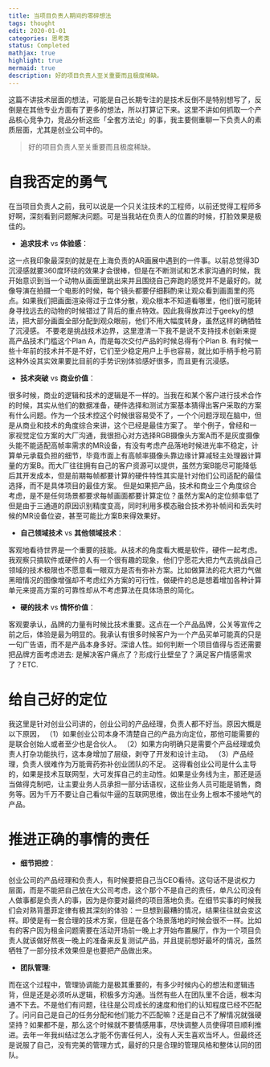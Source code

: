 ```yaml
---
title: 当项目负责人期间的零碎想法
tags: thought
edit: 2020-01-01
categories: 思考类
status: Completed
mathjax: true
highlight: true
mermaid: true
description: 好的项目负责人至关重要而且极度稀缺。
---
```

这篇不讲技术层面的想法，可能是自己长期专注的是技术反倒不是特别想写了，反倒是在其他专业方面有了更多的想法，所以打算记下来。这里不讲如何抓取一个产品核心竞争力，竞品分析这些「全套方法论」的事，我主要侧重聊一下负责人的素质层面，尤其是创业公司中的。 

>  好的项目负责人至关重要而且极度稀缺。

# 自我否定的勇气

在当项目负责人之前，我可以说是一个只关注技术的工程师，以前还觉得工程师多好啊，深刻看到问题解决问题。可是当我站在负责人的位置的时候，打脸效果是极佳的。
- **追求技术** vs **体验感**：

这一点我印象最深刻的就是在上海负责的AR画展中遇到的一件事。以前总觉得3D沉浸感就要360度环绕的效果才会很棒，但是在不断测试和艺术家沟通的时候，我开始意识到当一个动物从画面里跳出来并且围绕自己奔跑的感觉并不是最好的。就像导演在拍摄一个电影的时候，每个镜头都要仔细斟酌来让观众看到画面里的亮点。如果我们把画面渲染得过于立体分散，观众根本不知道看哪里，他们很可能转身寻找远去的动物的时候错过了背后的重点特效。因此我得放弃过于geeky的想法，把大部分画面全部分配到观众眼前，他们不用大幅度转身，虽然这样的确牺牲了沉浸感。
不要老是挑战技术边界，这里澄清一下我不是说不支持技术创新来提高产品技术门槛这个Plan A，而是每次交付产品的时候总得有个Plan B. 有时候一些十年前的技术并不是不好，它们至少稳定用户上手也容易，就比如手柄手枪弓箭这种外设其实效果要比目前的手势识别体验感好很多，而且更有沉浸感。
- **技术突破** vs **商业价值**：

很多时候，商业的逻辑和技术的逻辑是不一样的。当我在和某个客户进行技术合作的时候，其实从他们的数据准备，硬件选择和测试方案基本猜得出客户采取的方案有什么问题。作为一个技术控这个时候很容易受不了，一个个问题浮现在脑中，但是从商业和技术的角度综合来讲，这个已经是最佳方案了。 举个例子，曾经和一家视觉定位方案的大厂沟通，我很担心对方选择RGB摄像头方案A而不是灰度摄像头能不能适配高帧率需求的MR设备，有没有考虑产品落地时候进光率不稳定，计算单元承载负担的细节，毕竟市面上有高帧率摄像头靠边缘计算减轻主处理器计算量的方案B。而大厂往往拥有自己的客户资源可以提供，虽然方案B能尽可能降低后其开发成本，但是前期每帧都要计算的硬件特性其实是针对他们公司适配的最佳选择，而不是具体项目的最佳方案。 但是如果把产品，技术和商业三个角度综合考虑，是不是任何场景都要求每帧画面都要计算定位？虽然方案A的定位频率低了但是由于三通道的原因识别精度变高，同时利用多模态融合技术弥补帧间和丢失时候的MR设备位姿，甚至可能比方案B来得效果好。
- **自己领域技术** vs **其他领域技术**：

客观地看待世界是一个重要的技能。从技术的角度看大概是软件，硬件一起考虑。我观察只搞软件或硬件的人有一个很有趣的现象，他们宁愿花大把力气去挑战自己领域的技术极限也不愿意看一眼双方是否有弥补方案。比如做算法的花大把力气做黑暗情况的图像增强却不考虑红外方案的可行性，做硬件的总是想着增加各种计算单元来提高方案的可靠性却从不考虑算法在具体场景的简化。
- **硬的技术** vs **情怀价值**：

客观要承认，品牌的力量有时候比技术重要。这点在一个产品品牌，公关等宣传之前之后，体验是最为明显的。我承认有很多时候客户为一个产品买单可能真的只是一句广告语，而不是产品本身多好。深谙人性。如何判断一个项目值得与否还需要把品牌方面考虑进去: 是解决客户痛点了？形成行业壁垒了？满足客户情感需求了？ETC.

# 给自己好的定位

我这里是针对创业公司讲的，创业公司的产品经理，负责人都不好当。原因大概是以下原因，
（1）如果创业公司本身不清楚自己的产品方向定位，那他可能需要的是联合创始人或者至少也是合伙人。
（2）如果方向明确只是需要个产品经理或负责人打杂功能执行，这本身增加了层级，剥夺了开发和设计主动。
（3）产品经理，负责人很难作为万能膏药弥补创业团队的不足。
这得看创业公司是什么主导的，如果是技术互联网型，大可发挥自己的主动性。如果是业务线为主，那还是适当做得克制吧，让主要业务人员承担一部分话语权，这些业务人员可能是销售，商务等。因为千万不要让自己看似牛逼的互联网思维，做出在业务上根本不接地气的产品。


# 推进正确的事情的责任

- **细节把控**：

创业公司的产品经理和负责人，有时候要把自己当CEO看待。这句话不是说权力层面，而是不能把自己放在大公司考虑，这个那个不是自己的责任，单凡公司没有人做事都是负责人的事，因为是你要对最终的项目落地负责。在细节实事的时候我们会对熟背墨菲定律有极其深刻的体验：一旦想到最糟的情况，结果往往就会变这样。即使是有一套合理的技术方案，但是在各个场景落地的时候会很不一样。比如有的客户因为租金问题需要在活动开场前一晚上才开始布置展厅，作为一个项目负责人就该做好熬夜一晚上的准备来反复测试产品，并且提前想好最坏的情况，虽然牺牲了一部分技术效果但是也要把产品做出来。
- **团队管理**:

而在这个过程中，管理协调能力是极其重要的，有多少时候内心的想法和逻辑违背，但是还是必须听从逻辑，积极多方沟通。当然有些人在团队里不合适，根本沟通不下去。不是他们有问题，往往是公司成长的速度和他们的认知程度已经不匹配了。问问自己是自己的任务分配和他们能力不匹配嘛？还是自己不了解情况就强硬坚持？如果都不是，那么这个时候就不要情感用事，尽快调整人员使得项目顺利推进。去年一年我纠结过怎么才能不伤害任何人，没有人天生喜欢当坏人。但最终还是说服了自己，没有完美的管理方式，最好的只是合理的管理风格和整体认同的团队。


 


 